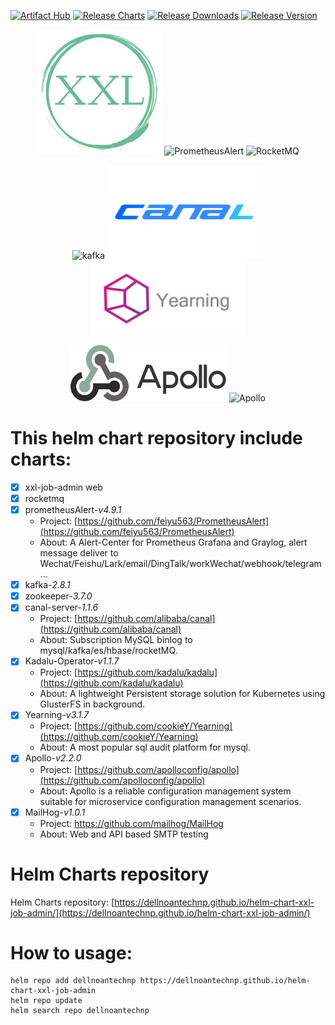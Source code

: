 [![Artifact Hub](https://img.shields.io/endpoint?url=https://artifacthub.io/badge/repository/xxl-job-admin)](https://artifacthub.io/packages/search?repo=xxl-job-admin)
[![Release Charts](https://github.com/dellnoantechnp/helm-chart-xxl-job-admin/actions/workflows/workflow.yml/badge.svg)](https://github.com/dellnoantechnp/helm-chart-xxl-job-admin/actions/workflows/workflow.yml)
[![Release Downloads](https://img.shields.io/github/downloads/dellnoantechnp/helm-chart-xxl-job-admin/latest/total)](https://img.shields.io/github/downloads/dellnoantechnp/helm-chart-xxl-job-admin/latest/total)
[![Release Version](https://img.shields.io/github/v/release/dellnoantechnp/helm-chart-xxl-job-admin?label=Chart-release)](https://img.shields.io/github/v/release/dellnoantechnp/helm-chart-xxl-job-admin?label=Chart-release)

<p align="center">
  <img width="200" alt="XXL-JOB" height="200" src="https://raw.githubusercontent.com/dellnoantechnp/helm-chart-xxl-job-admin/main/assets/stacks/xxl-job-admin/img/logo.jpg">
  <img width="200" alt="PrometheusAlert" height="200" src="https://feiyu563.github.io/static/img/prometheus-ico.png">
  <img width="150" alt="RocketMQ" height="200" src="https://rocketmq.apache.org/zh/img/Apache_RocketMQ_logo.svg.png">
</p>
<p align="center">
  <img width="250" alt="kafka" height="130" src="https://kafka.apache.org/logos/kafka_logo--simple.png">
  <img width="250" alt="canal-server" height="150" src="https://raw.githubusercontent.com/dellnoantechnp/helm-chart-xxl-job-admin/main/assets/stacks/canal/img/canal-512x512.png">
  <img width="250" alt="Yearning" height="118" src="https://raw.githubusercontent.com/dellnoantechnp/helm-chart-xxl-job-admin/main/assets/stacks/yearning/img/logo.jpg">
</p>
<p align="center">
  <img width="250" alt="Apollo" height="90" src="https://raw.githubusercontent.com/dellnoantechnp/helm-chart-xxl-job-admin/main/assets/stacks/apollo/img/logo-simple.png">
  <img width="209" alt="Apollo" height="154" src="https://raw.githubusercontent.com/mailhog/MailHog-UI/master/assets/images/hog.png">
</p>

# This helm chart repository include charts:
- [x] xxl-job-admin web
- [x] rocketmq
- [x] prometheusAlert-*v4.9.1*
  - Project: [https://github.com/feiyu563/PrometheusAlert](https://github.com/feiyu563/PrometheusAlert)
  - About: A Alert-Center for Prometheus Grafana and Graylog, alert message deliver to Wechat/Feishu/Lark/email/DingTalk/workWechat/webhook/telegram ...
- [x] kafka-*2.8.1*
- [x] zookeeper-*3.7.0*
- [x] canal-server-*1.1.6*  
  - Project: [https://github.com/alibaba/canal](https://github.com/alibaba/canal)
  - About: Subscription MySQL binlog to mysql/kafka/es/hbase/rocketMQ. 
- [x] Kadalu-Operator-*v1.1.7*
  - Project: [https://github.com/kadalu/kadalu](https://github.com/kadalu/kadalu)
  - About: A lightweight Persistent storage solution for Kubernetes using GlusterFS in background. 
- [x] Yearning-*v3.1.7*
  - Project: [https://github.com/cookieY/Yearning](https://github.com/cookieY/Yearning)
  - About: A most popular sql audit platform for mysql.
- [x] Apollo-*v2.2.0*
  - Project: [https://github.com/apolloconfig/apollo](https://github.com/apolloconfig/apollo)
  - About: Apollo is a reliable configuration management system suitable for microservice configuration management scenarios.
- [x] MailHog-*v1.0.1*
  - Project: https://github.com/mailhog/MailHog
  - About: Web and API based SMTP testing


# Helm Charts repository
Helm Charts repository: [https://dellnoantechnp.github.io/helm-chart-xxl-job-admin/](https://dellnoantechnp.github.io/helm-chart-xxl-job-admin/)

# How to usage:
```shell
helm repo add dellnoantechnp https://dellnoantechnp.github.io/helm-chart-xxl-job-admin
helm repo update
helm search repo dellnoantechnp
```
